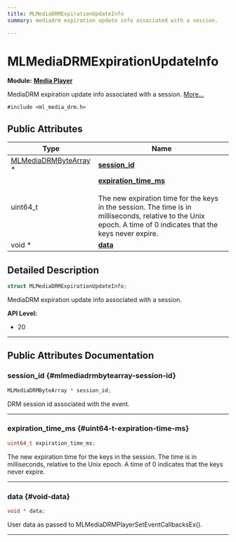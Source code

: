 ```yaml
---
title: MLMediaDRMExpirationUpdateInfo
summary: mediadrm expiration update info associated with a session. 

---
```


# MLMediaDRMExpirationUpdateInfo

**Module:** **[Media Player](/api-ref/api/Modules/group___media_player/group___media_player.md)**



MediaDRM expiration update info associated with a session.  [More...](#detailed-description)


`#include <ml_media_drm.h>`

## Public Attributes

| Type           | Name           |
| -------------- | -------------- |
| [MLMediaDRMByteArray](/api-ref/api/Modules/group___media_player/struct_m_l_media_d_r_m_byte_array.md) * | **[session_id](/api-ref/api/Modules/group___media_player/struct_m_l_media_d_r_m_expiration_update_info.md#mlmediadrmbytearray-session-id)**  |
| uint64_t | **[expiration_time_ms](/api-ref/api/Modules/group___media_player/struct_m_l_media_d_r_m_expiration_update_info.md#uint64-t-expiration-time-ms)** <br></br>The new expiration time for the keys in the session. The time is in milliseconds, relative to the Unix epoch. A time of 0 indicates that the keys never expire.  |
| void * | **[data](/api-ref/api/Modules/group___media_player/struct_m_l_media_d_r_m_expiration_update_info.md#void-data)**  |

## Detailed Description

```cpp
struct MLMediaDRMExpirationUpdateInfo;
```

MediaDRM expiration update info associated with a session. 




**API Level:**
  * 20




-----------
## Public Attributes Documentation

### session_id {#mlmediadrmbytearray-session-id}

```cpp
MLMediaDRMByteArray * session_id;
```


DRM session id associated with the event. 





-----------

### expiration_time_ms {#uint64-t-expiration-time-ms}

```cpp
uint64_t expiration_time_ms;
```

The new expiration time for the keys in the session. The time is in milliseconds, relative to the Unix epoch. A time of 0 indicates that the keys never expire. 





-----------

### data {#void-data}

```cpp
void * data;
```


User data as passed to MLMediaDRMPlayerSetEventCallbacksEx(). 





-----------

